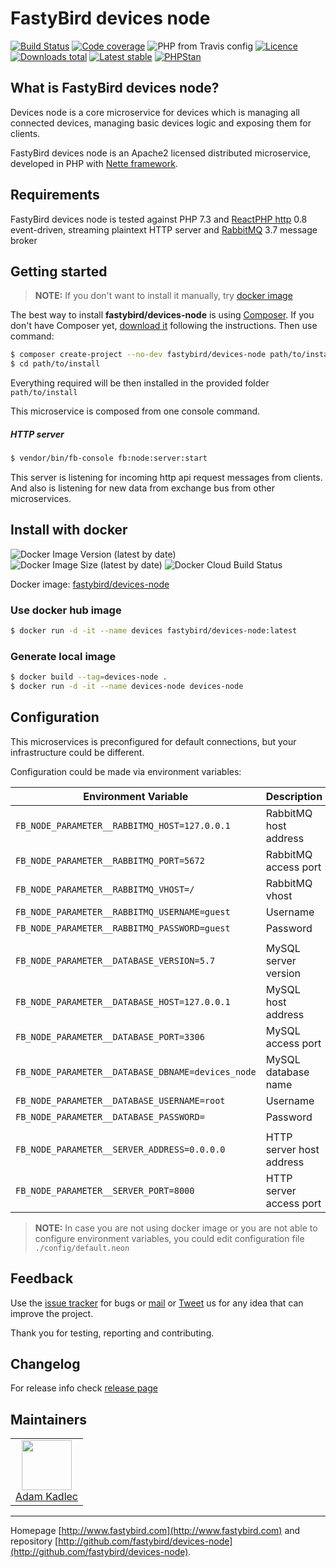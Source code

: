 # FastyBird devices node

[![Build Status](https://img.shields.io/travis/FastyBird/devices-node.svg?style=flat-square)](https://travis-ci.org/FastyBird/devices-node)
[![Code coverage](https://img.shields.io/coveralls/FastyBird/devices-node.svg?style=flat-square)](https://coveralls.io/r/FastyBird/devices-node)
![PHP from Travis config](https://img.shields.io/travis/php-v/fastybird/devices-node?style=flat-square)
[![Licence](https://img.shields.io/packagist/l/FastyBird/devices-node.svg?style=flat-square)](https://packagist.org/packages/FastyBird/devices-node)
[![Downloads total](https://img.shields.io/packagist/dt/FastyBird/devices-node.svg?style=flat-square)](https://packagist.org/packages/FastyBird/devices-node)
[![Latest stable](https://img.shields.io/packagist/v/FastyBird/devices-node.svg?style=flat-square)](https://packagist.org/packages/FastyBird/devices-node)
[![PHPStan](https://img.shields.io/badge/PHPStan-enabled-brightgreen.svg?style=flat-square)](https://github.com/phpstan/phpstan)

## What is FastyBird devices node?

Devices node is a core microservice for devices which is managing all connected devices, managing basic devices logic and exposing them for clients.

FastyBird devices node is an Apache2 licensed distributed microservice, developed in PHP with [Nette framework](https://nette.org).

## Requirements

FastyBird devices node is tested against PHP 7.3 and [ReactPHP http](https://github.com/reactphp/http) 0.8 event-driven, streaming plaintext HTTP server and [RabbitMQ](https://www.rabbitmq.com/) 3.7 message broker

## Getting started

> **NOTE:** If you don't want to install it manually, try [docker image](#install-with-docker)

The best way to install **fastybird/devices-node** is using [Composer](http://getcomposer.org/). If you don't have Composer yet, [download it](https://getcomposer.org/download/) following the instructions.
Then use command:

```sh
$ composer create-project --no-dev fastybird/devices-node path/to/install
$ cd path/to/install
```

Everything required will be then installed in the provided folder `path/to/install`

This microservice is composed from one console command.

##### HTTP server

```sh
$ vendor/bin/fb-console fb:node:server:start
```

This server is listening for incoming http api request messages from clients.
And also is listening for new data from exchange bus from other microservices.

## Install with docker

![Docker Image Version (latest by date)](https://img.shields.io/docker/v/fastybird/devices-node?style=flat-square)
![Docker Image Size (latest by date)](https://img.shields.io/docker/image-size/fastybird/devices-node?style=flat-square)
![Docker Cloud Build Status](https://img.shields.io/docker/cloud/build/fastybird/devices-node?style=flat-square)

Docker image: [fastybird/devices-node](https://hub.docker.com/r/fastybird/devices-node/)

### Use docker hub image

```bash
$ docker run -d -it --name devices fastybird/devices-node:latest
```

### Generate local image

```bash
$ docker build --tag=devices-node .
$ docker run -d -it --name devices-node devices-node
```

## Configuration

This microservices is preconfigured for default connections, but your infrastructure could be different.

Configuration could be made via environment variables:

| Environment Variable | Description |
| ---------------------- | ---------------------------- |
| `FB_NODE_PARAMETER__RABBITMQ_HOST=127.0.0.1` | RabbitMQ host address |
| `FB_NODE_PARAMETER__RABBITMQ_PORT=5672` | RabbitMQ access port |
| `FB_NODE_PARAMETER__RABBITMQ_VHOST=/` | RabbitMQ vhost |
| `FB_NODE_PARAMETER__RABBITMQ_USERNAME=guest` | Username |
| `FB_NODE_PARAMETER__RABBITMQ_PASSWORD=guest` | Password |
| | |
| `FB_NODE_PARAMETER__DATABASE_VERSION=5.7` | MySQL server version |
| `FB_NODE_PARAMETER__DATABASE_HOST=127.0.0.1` | MySQL host address |
| `FB_NODE_PARAMETER__DATABASE_PORT=3306` | MySQL access port |
| `FB_NODE_PARAMETER__DATABASE_DBNAME=devices_node` | MySQL database name |
| `FB_NODE_PARAMETER__DATABASE_USERNAME=root` | Username |
| `FB_NODE_PARAMETER__DATABASE_PASSWORD=` | Password |
| | |
| `FB_NODE_PARAMETER__SERVER_ADDRESS=0.0.0.0` | HTTP server host address |
| `FB_NODE_PARAMETER__SERVER_PORT=8000` | HTTP server access port |

> **NOTE:** In case you are not using docker image or you are not able to configure environment variables, you could edit configuration file `./config/default.neon`

## Feedback

Use the [issue tracker](https://github.com/FastyBird/devices-node/issues) for bugs or [mail](mailto:info@fastybird.com) or [Tweet](https://twitter.com/fastybird) us for any idea that can improve the project.

Thank you for testing, reporting and contributing.

## Changelog

For release info check [release page](https://github.com/FastyBird/devices-node/releases)

## Maintainers

<table>
	<tbody>
		<tr>
			<td align="center">
				<a href="https://github.com/akadlec">
					<img width="80" height="80" src="https://avatars3.githubusercontent.com/u/1866672?s=460&amp;v=4">
				</a>
				<br>
				<a href="https://github.com/akadlec">Adam Kadlec</a>
			</td>
		</tr>
	</tbody>
</table>

***
Homepage [http://www.fastybird.com](http://www.fastybird.com) and repository [http://github.com/fastybird/devices-node](http://github.com/fastybird/devices-node).
